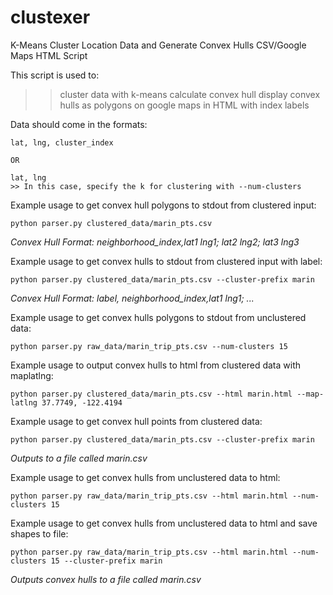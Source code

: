 clustexer
=========

K-Means Cluster Location Data and Generate Convex Hulls CSV/Google Maps HTML Script

This script is used to:
>> cluster data with k-means
>> calculate convex hull
>> display convex hulls as polygons on google maps in HTML with index labels

Data should come in the formats:

    lat, lng, cluster_index

    OR

    lat, lng
    >> In this case, specify the k for clustering with --num-clusters


Example usage to get convex hull polygons to stdout from clustered input:

    python parser.py clustered_data/marin_pts.csv
*Convex Hull Format: neighborhood_index,lat1 lng1; lat2 lng2; lat3 lng3*


Example usage to get convex hulls to stdout from clustered input with label:

    python parser.py clustered_data/marin_pts.csv --cluster-prefix marin
*Convex Hull Format: label, neighborhood_index,lat1 lng1; ...*


Example usage to get convex hulls polygons to stdout from unclustered data:

    python parser.py raw_data/marin_trip_pts.csv --num-clusters 15


Example usage to output convex hulls to html from clustered data with maplatlng:

    python parser.py clustered_data/marin_pts.csv --html marin.html --map-latlng 37.7749, -122.4194


Example usage to get convex hull points from clustered data:

    python parser.py clustered_data/marin_pts.csv --cluster-prefix marin
*Outputs to a file called marin.csv*


Example usage to get convex hulls from unclustered data to html:

    python parser.py raw_data/marin_trip_pts.csv --html marin.html --num-clusters 15


Example usage to get convex hulls from unclustered data to html and save shapes to file:

    python parser.py raw_data/marin_trip_pts.csv --html marin.html --num-clusters 15 --cluster-prefix marin
*Outputs convex hulls to a file called marin.csv*
